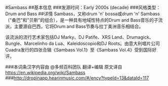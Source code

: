 #Sambass
##基本信息
###发源时间：Early 2000s (decade)
###风格类型：Drum and Bass
##详情
Sambass，又称drum 'n' bossa或drum 'n' Sambass（"桑巴"和"贝斯"的组合），是一种具有地域性特点的Drum and
Bass音乐的子流派，主要源自巴西，它将Drum and Bass节奏与拉丁美洲音乐相结合。

  
该流派的流行艺术家包括DJ Marky、DJ Patife、XRS Land、Drumagick、Bungle、Marcelinho da
Lua、Kaleidoscopio和DJ Roots。由意大利唱片公司Cuadra发行的四张合辑《Sambass Vol.1》至《Sambass
Vol.4》受到国际好评。

###本词条汉字内容由 @多频百科团队 翻译+编辑
原文译自 https://en.wikipedia.org/wiki/Sambass
###http://dropinapp.hearinmusic.com/#/ency?typeId=13&dataId=117
